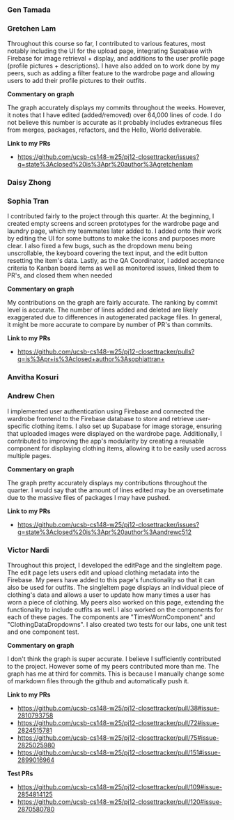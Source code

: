 ### Gen Tamada

### Gretchen Lam

Throughout this course so far, I contributed to various features, most notably including the UI for the upload page, integrating Supabase with Firebase for image retrieval + display, and additions to the user profile page (profile pictures + descriptions). I have also added on to work done by my peers, such as adding a filter feature to the wardrobe page and allowing users to add their profile pictures to their outfits. 

**Commentary on graph**

The graph accurately displays my commits throughout the weeks. However, it notes that I have edited (added/removed) over 64,000 lines of code. I do not believe this number is accurate as it probably includes extraneous files from merges, packages, refactors, and the Hello, World deliverable.

**Link to my PRs**

- https://github.com/ucsb-cs148-w25/pj12-closettracker/issues?q=state%3Aclosed%20is%3Apr%20author%3Agretchenlam

### Daisy Zhong

### Sophia Tran

I contributed fairly to the project through this quarter. At the beginning, I created empty screens and screen prototypes for the wardrobe page and laundry page, which my teammates later added to. I added onto their work by editing the UI for some buttons to make the icons and purposes more clear. I also fixed a few bugs, such as the dropdown menu being unscrollable, the keyboard covering the text input, and the edit button resetting the item's data. Lastly, as the QA Coordinator, I added acceptance criteria to Kanban board items as well as monitored issues, linked them to PR's, and closed them when needed

**Commentary on graph**

My contributions on the graph are fairly accurate. The ranking by commit level is accurate. The number of lines added and deleted are likely exaggerated due to differences in autogenerated package files. In general, it might be more accurate to compare by number of PR's than commits.

**Link to my PRs**
- https://github.com/ucsb-cs148-w25/pj12-closettracker/pulls?q=is%3Apr+is%3Aclosed+author%3Asophiattran+

### Anvitha Kosuri

### Andrew Chen

I implemented user authentication using Firebase and connected the wardrobe frontend to the Firebase database to store and retrieve user-specific clothing items. I also set up Supabase for image storage, ensuring that uploaded images were displayed on the wardrobe page. Additionally, I contributed to improving the app's modularity by creating a reusable component for displaying clothing items, allowing it to be easily used across multiple pages.

**Commentary on graph**

The graph pretty accurately displays my contributions throughout the quarter. I would say that the amount of lines edited may be an oversetimate due to the massive files of packages I may have pushed.

**Link to my PRs**
- https://github.com/ucsb-cs148-w25/pj12-closettracker/issues?q=state%3Aclosed%20is%3Apr%20author%3Aandrewc512

### Victor Nardi

Throughout this project, I developed the editPage and the singleItem page. The edit page lets users edit and upload clothing metadata into the Firebase. My peers have added to this page's functionality so that it can also be used for outfits. The singleItem page displays an individual piece of clothing's data and allows a user to update how many times a user has worn a piece of clothing. My peers also worked on this page, extending the functionality to include outfits as well. I also worked on the components for each of these pages. The components are "TimesWornComponent" and "ClothingDataDropdowns". I also created two tests for our labs, one unit test and one component test.

**Commentary on graph**

I don't think the graph is super accurate. I believe I sufficiently contributed to the project. However some of my peers contributed more than me. The graph has me at third for commits. This is because I manually change some of markdown files through the github and automatically push it.

**Link to my PRs**

- https://github.com/ucsb-cs148-w25/pj12-closettracker/pull/38#issue-2810793758
- https://github.com/ucsb-cs148-w25/pj12-closettracker/pull/72#issue-2824515781
- https://github.com/ucsb-cs148-w25/pj12-closettracker/pull/75#issue-2825025980
- https://github.com/ucsb-cs148-w25/pj12-closettracker/pull/151#issue-2899016964

**Test PRs**

- https://github.com/ucsb-cs148-w25/pj12-closettracker/pull/109#issue-2854814125
- https://github.com/ucsb-cs148-w25/pj12-closettracker/pull/120#issue-2870580780
